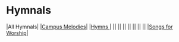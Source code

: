 # Hymnals
 
|All Hymnals|
|[Campus Melodies](/campus-melodies-v4)|
|[Hymns ](/hymns-for-the-poor-of-the-flock-v4)|
|[](/millenial-harp-v4)|
|[](/Hymns-for-Gods-Peculiar-People-v4)|
|[](/christ-in-song-v4)|
|[](/church-hymnal-v4)|
|[](/seventh-day-adventist-hymnal-v4)|
|[](/nyimbo-za-kristo-v4)|
|[](/wende-nyasaye-v4)|
|[Songs for Worship](/songs-for-worship-v4)|
